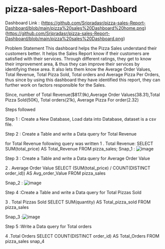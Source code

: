 # pizza-sales-Report-Dashboard
Dashboard Link :
(https://github.com/Sripradasr/pizza-sales-Report-Dashboard/blob/main/pizza%20sales%20Dashboard%20home.png)
(https://github.com/Sripradasr/pizza-sales-Report-Dashboard/blob/main/pizza%20sales%20Dashboard.png)
 
 Problem Statement
 This dashboard helps the Pizza Sales understand their customers better. It helps the Sales Report know if their customers are satisfied with their services. Through different ratings, they get to know their improvement area, & thus they can improve their services by identifying these area. It also lets them know the Average Order Values, Total Revenue, Total Pizza Sold, Total orders and Average Pizza Per Orders, thus since by using this dashboard they have identified this report, they can further work on factors responsible for the Sales.
 
Since, number of Total Revenue($817.9k),Average Order Values(38.31),Total Pizza Sold(50K), Total orders(21k), Average Pizza For order(2.32)

Steps followed

Step 1 : Create a New Database, Load data into Database, dataset is a csv file.

Step 2 : Create a Table and write a Data query for Total Revenue

for Total Revenue following query was written
1 . Total Revenue: SELECT SUM(total_price) AS Total_Revenue FROM pizza_sales;
Snap_1 :
![image](https://github.com/user-attachments/assets/2fabcdf1-a8fe-4f06-8e0c-5dc464f08887)

Step 3 : Create a Table and write a Data query for Average Order Value

2 . Average Order Value SELECT (SUM(total_price) / COUNT(DISTINCT order_id)) AS Avg_order_Value FROM pizza_sales

Snap_2 :
![image](https://github.com/user-attachments/assets/cc374ff8-df89-45af-bb61-d5a3107641c4)


Step 4 :Create a Table and write a Data query for Total Pizzas Sold

3 . Total Pizzas Sold SELECT SUM(quantity) AS Total_pizza_sold FROM pizza_sales

Snap_3 :![image](https://github.com/user-attachments/assets/76e7f1fd-536e-4dc6-b135-b57c04d40c73)

Step 5 :Write a Data query for Total orders

4 .Total Orders SELECT COUNT(DISTINCT order_id) AS Total_Orders FROM pizza_sales
snap_4








